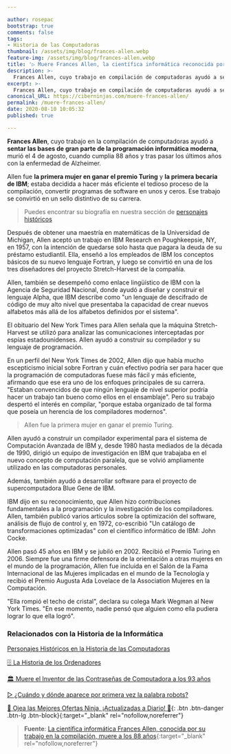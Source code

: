 ```yaml
---

author: rosepac
bootstrap: true
comments: false
tags:
- Historia de las Computadoras
thumbnail: /assets/img/blog/frances-allen.webp
feature-img: /assets/img/blog/frances-allen.webp
title: '▷ Muere Frances Allen, la científica informática reconocida por su trabajo en el campo de la compilación'
description: >-
  Frances Allen, cuyo trabajo en compilación de computadoras ayudó a sentar las bases de gran parte de la programación de computadoras moderna, murió a los 88 años. Allen estaba decidido a hacer más eficiente el tedioso proceso de compilación (convertir programas de software en unos y ceros).
excerpt: >-
  Frances Allen, cuyo trabajo en compilación de computadoras ayudó a sentar las bases de gran parte de la programación de computadoras moderna, murió a los 88 años. Allen estaba decidido a hacer más eficiente el tedioso proceso de compilación (convertir programas de software en unos y ceros).
canonical_URL: https://ciberninjas.com/muere-frances-allen/
permalink: /muere-frances-allen/
date: 2020-08-10 10:05:32
published: true

---
```


**Frances Allen**, cuyo trabajo en la compilación de computadoras ayudó a **sentar las bases de gran parte de la programación informática moderna**, murió el 4 de agosto, cuando cumplia 88 años y tras pasar los últimos años con la enfermedad de Alzheimer.

Allen fue **la primera mujer en ganar el premio Turing** y **la primera becaria de IBM**; estaba decidida a hacer más eficiente el tedioso proceso de la compilación, convertir programas de software en unos y ceros. Ese trabajo se convirtió en un sello distintivo de su carrera.

> Puedes encontrar su biografía en nuestra sección de [personajes históricos](https://ciberninjas.com/personajes-historicos/frances-allen/)

Después de obtener una maestría en matemáticas de la Universidad de Michigan, Allen aceptó un trabajo en IBM Research en Poughkeepsie, NY, en 1957, con la intención de quedarse solo hasta que pagara la deuda de su préstamo estudiantil. Ella, enseñó a los empleados de IBM los conceptos básicos de su nuevo lenguaje Fortran, y luego se convirtió en una de los tres diseñadores del proyecto Stretch-Harvest de la compañía.

Allen, también se desempeñó como enlace lingüístico de IBM con la Agencia de Seguridad Nacional, donde ayudó a diseñar y construir el lenguaje Alpha, que IBM describe como "un lenguaje de descifrado de código de muy alto nivel que presentaba la capacidad de crear nuevos alfabetos más allá de los alfabetos definidos por el sistema".

El obituario del New York Times para Allen señala que la máquina Stretch-Harvest se utilizó para analizar las comunicaciones interceptadas por espías estadounidenses. Allen ayudó a construir su compilador y su lenguaje de programación.

En un perfil del New York Times de 2002, Allen dijo que había mucho escepticismo inicial sobre Fortran y cuán efectivo podría ser para hacer que la programación de computadoras fuese más fácil y más eficiente, afirmando que ese era uno de los enfoques principales de su carrera. "Estaban convencidos de que ningún lenguaje de nivel superior podría hacer un trabajo tan bueno como ellos en el ensamblaje". Pero su trabajo despertó el interés en compilar, "porque estaba organizado de tal forma que poseía un herencia de los compiladores modernos".

> Allen fue la primera mujer en ganar el premio Turing.

Allen ayudó a construir un compilador experimental para el sistema de Computación Avanzada de IBM y, desde 1980 hasta mediados de la década de 1990, dirigió un equipo de investigación en IBM que trabajaba en el nuevo concepto de computación paralela, que se volvió ampliamente utilizado en las computadoras personales.

Además, también ayudó a desarrollar software para el proyecto de supercomputadora Blue Gene de IBM.

IBM dijo en su reconocimiento, que Allen hizo contribuciones fundamentales a la programación y la investigación de los compiladores. Allen, también publicó varios artículos sobre la optimización del software, análisis de flujo de control y, en 1972, co-escribió "Un catálogo de transformaciones optimizadas" con el científico informático de IBM: John Cocke.

Allen pasó 45 años en IBM y se jubiló en 2002. Recibió el Premio Turing en 2006. Siempre fue una firme defensora de la orientación a otras mujeres en el mundo de la programación, Allen fue incluida en el Salón de la Fama Internacional de las Mujeres implicadas en el mundo de la Tecnología y recibió el Premio Augusta Ada Lovelace de la Association Mujeres en la Computación.

"Ella rompió el techo de cristal", declara su colega Mark Wegman al New York Times. "En ese momento, nadie pensó que alguien como ella pudiera lograr lo que ella logró".

### **Relacionados con la Historia de la Informática**

[Personajes Históricos en la Historia de las Computadoras](https://ciberninjas.com/personajes-historicos/)

[🗄 La Historia de los Ordenadores](https://ciberninjas.com/historia-computadora/)

[🏛 Muere el Inventor de las Contraseñas de Computadora a los 93 años](https://ciberninjas.com/muere-inventor-contrasenas/)

[▷ ¿Cuándo y dónde aparece por primera vez la palabra robots?](https://ciberninjas.com/aparicion-palabra-robot/)

[🎁 Ojea las Mejores Ofertas Ninja, ¡Actualizadas a Diario! 🛒](https://www.amazon.es/shop/cibercursos){: .btn .btn-danger .btn-lg .btn-block}{:target="_blank" rel="nofollow,noreferrer"}

> **Fuente**: [La científica informática Frances Allen, conocida por su trabajo en la compilación, muere a los 88 años](https://www.theverge.com/2020/8/9/21360722/frances-allen-computer-scientist-compiling-ibm){:target="_blank" rel="nofollow,noreferrer"}